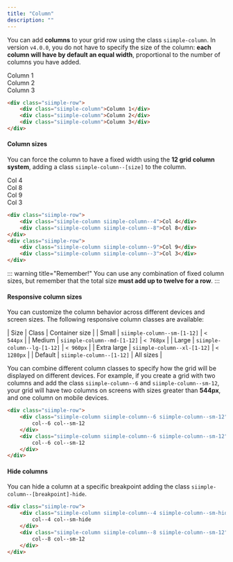 ```yaml
---
title: "Column"
description: ""
--- 
```


You can add **columns** to your grid row using the class `siimple-column`. In version `v4.0.0`, you do not have to specify the size of the column: **each column will have by default an equal width**, proportional to the number of columns you have added.

<div class="siimple-row siimple--text-center">
    <div class="siimple-column">
        <div class="siimple--border-rounded siimple--bg-secondary siimple--text-white siimple--p-2">Column 1</div>
    </div>
    <div class="siimple-column">
        <div class="siimple--border-rounded siimple--bg-secondary siimple--text-white siimple--p-2">Column 2</div>
    </div>
    <div class="siimple-column">
        <div class="siimple--border-rounded siimple--bg-secondary siimple--text-white siimple--p-2">Column 3</div>
    </div>
</div>

```html
<div class="siimple-row">
    <div class="siimple-column">Column 1</div>
    <div class="siimple-column">Column 2</div>
    <div class="siimple-column">Column 3</div>
</div>
```

#### Column sizes

You can force the column to have a fixed width using the **12 grid column system**, adding a class `siimple-column--[size]` to the column.

<div class="siimple-row siimple--text-center">
    <div class="siimple-column siimple-column--4">
        <div class="siimple--border-rounded siimple--bg-secondary siimple--text-white siimple--p-2">Col 4</div>
    </div>
    <div class="siimple-column siimple-column--8">
        <div class="siimple--border-rounded siimple--bg-secondary siimple--text-white siimple--p-2">Col 8</div>
    </div>
</div>
<div class="siimple-row siimple--text-center">
    <div class="siimple-column siimple-column--9">
        <div class="siimple--border-rounded siimple--bg-secondary siimple--text-white siimple--p-2">Col 9</div>
    </div>
    <div class="siimple-column siimple-column--3">
        <div class="siimple--border-rounded siimple--bg-secondary siimple--text-white siimple--p-2">Col 3</div>
    </div>
</div>

```html
<div class="siimple-row">
    <div class="siimple-column siimple-column--4">Col 4</div>
    <div class="siimple-column siimple-column--8">Col 8</div>
</div>
<div class="siimple-row">
    <div class="siimple-column siimple-column--9">Col 9</div>
    <div class="siimple-column siimple-column--3">Col 3</div>
</div>
```

::: warning title="Remember!"
You can use any combination of fixed column sizes, but remember that the total size **must add up to twelve for a row**.
:::


#### Responsive column sizes

You can customize the column behavior across different devices and screen sizes. The following responsive column classes are available:

| Size | Class | Container size |
| Small | `siimple-column--sm-[1-12]` | `< 544px` |
| Medium | `siimple-column--md-[1-12]` | `< 768px` |
| Large | `siimple-column--lg-[1-12]` | `< 960px` |
| Extra large | `siimple-column--xl-[1-12]` | `< 1280px` |
| Default | `siimple-column--[1-12]` | All sizes |

You can combine different column classes to specify how the grid will be displayed on different devices. For example, if you create a grid with two columns and add the class `siimple-column--6` and `siimple-column--sm-12`, your grid will have two columns on screens with sizes greater than **544px**, and one column on mobile devices.

```html
<div class="siimple-row">
    <div class="siimple-column siimple-column--6 siimple-column--sm-12">
        col--6 col--sm-12
    </div>
    <div class="siimple-column siimple-column--6 siimple-column--sm-12">
        col--6 col--sm-12
    </div>
</div>
```


#### Hide columns

You can hide a column at a specific breakpoint adding the class `siimple-column--[breakpoint]-hide`.

```html
<div class="siimple-row">
    <div class="siimple-column siimple-column--4 siimple-column--sm-hide">
        col--4 col--sm-hide
    </div>
    <div class="siimple-column siimple-column--8 siimple-column--sm-12">
        col--8 col--sm-12
    </div>
</div>
```




